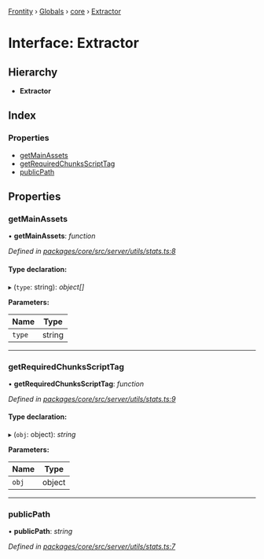 [Frontity](../README.md) › [Globals](../globals.md) › [core](../modules/core.md) › [Extractor](core.extractor.md)

# Interface: Extractor

## Hierarchy

* **Extractor**

## Index

### Properties

* [getMainAssets](core.extractor.md#getmainassets)
* [getRequiredChunksScriptTag](core.extractor.md#getrequiredchunksscripttag)
* [publicPath](core.extractor.md#publicpath)

## Properties

###  getMainAssets

• **getMainAssets**: *function*

*Defined in [packages/core/src/server/utils/stats.ts:8](https://github.com/frontity/frontity/blob/8f93b4e4/packages/core/src/server/utils/stats.ts#L8)*

#### Type declaration:

▸ (`type`: string): *object[]*

**Parameters:**

Name | Type |
------ | ------ |
`type` | string |

___

###  getRequiredChunksScriptTag

• **getRequiredChunksScriptTag**: *function*

*Defined in [packages/core/src/server/utils/stats.ts:9](https://github.com/frontity/frontity/blob/8f93b4e4/packages/core/src/server/utils/stats.ts#L9)*

#### Type declaration:

▸ (`obj`: object): *string*

**Parameters:**

Name | Type |
------ | ------ |
`obj` | object |

___

###  publicPath

• **publicPath**: *string*

*Defined in [packages/core/src/server/utils/stats.ts:7](https://github.com/frontity/frontity/blob/8f93b4e4/packages/core/src/server/utils/stats.ts#L7)*
